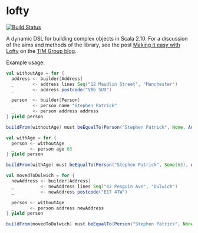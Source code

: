 lofty
=====

[![Build Status](https://travis-ci.org/youdevise/lofty.png)](https://travis-ci.org/youdevise/lofty)

A dynamic DSL for building complex objects in Scala 2.10. For a discussion of the aims and methods of the library, see the post [Making it easy with Lofty](https://devblog.timgroup.com/2013/01/16/making-it-easy-with-lofty/) on the [TIM Group blog](https://devblog.timgroup.com).

Example usage:

```scala
val withoutAge = for {
  address <- builder[Address]
  _       <- address lines Seq("12 Maudlin Street", "Manchester")
  _       <- address postcode("VB6 5UX")

  person  <- builder[Person]
  _       <- person name "Stephen Patrick"
  _       <- person address address
} yield person

buildFrom(withoutAge) must beEqualTo(Person("Stephen Patrick", None, Address(Seq("12 Maudlin Street", "Manchester"), "VB6 5UX")))

val withAge = for {
  person <- withoutAge
  _      <- person age 63
} yield person

buildFrom(withAge) must beEqualTo(Person("Stephen Patrick", Some(63), Address(Seq("12 Maudlin Street", "Manchester"), "VB6 5UX")))

val movedToDulwich = for {
  newAddress <- builder[Address]
  _          <- newAddress lines Seq("42 Penguin Ave", "Dulwich")
  _          <- newAddress postcode("E17 4TW")

  person <- withoutAge
  _      <- person address newAddress
} yield person

buildFrom(movedToDulwich) must beEqualTo(Person("Stephen Patrick", None, Address(Seq("42 Penguin Ave", "Dulwich"), "E17 4TW")))
```
